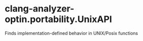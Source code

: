 clang-analyzer-optin.portability.UnixAPI
========================================

Finds implementation-defined behavior in UNIX/Posix functions
